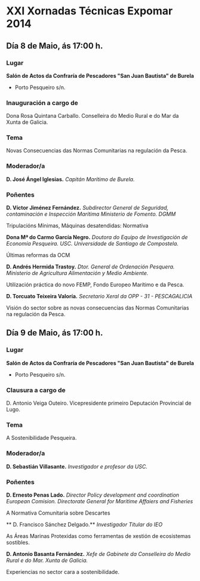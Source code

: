 # XXI Xornadas Técnicas Expomar 2014

## Día 8 de Maio, ás 17:00 h.

### Lugar

**Salón de Actos da Confraría de Pescadores "San Juan Bautista" de Burela**
- Porto Pesqueiro s/n.

### Inauguración a cargo de

Dona Rosa Quintana Carballo. Conselleira do Medio
Rural e do Mar da Xunta de Galicia.

### Tema

Novas Consecuencias das Normas Comunitarias na
regulación da Pesca.

### Moderador/a

**D. José Ángel Iglesias.**
*Capitán Marítimo de Burela.*

### Poñentes

**D. Víctor Jiménez Fernández.**
*Subdirector General de Seguridad, contaminación e Inspección Marítima Ministerio de Fomento. DGMM*

Tripulacións Mínimas, Máquinas desatendidas: Normativa

**Dona Mª do Carmo García Negro.**
*Doutora do Equipo de Investigación de Economía Pesqueira. USC. Universidade de Santiago de Compostela.*

Últimas reformas da OCM

**D. Andrés Hermida Trastoy.**
*Dtor. General de Ordenación Pesquera. Ministerio de Agricultura Alimentación y Medio Ambiente.*

Utilización práctica do novo FEMP, Fondo Europeo Marítimo e da Pesca.

**D. Torcuato Teixeira Valoría.**
*Secretario Xeral da OPP - 31 - PESCAGALICIA*

Visión do sector sobre as novas consecuencias das
Normas Comunitarias na regulación da Pesca.


## Día 9 de Maio, ás 17:00 h.

### Lugar

**Salón de Actos da Confraría de Pescadores "San Juan Bautista" de Burela**
- Porto Pesqueiro s/n.

### Clausura a cargo de

D. Antonio Veiga Outeiro. Vicepresidente primeiro
Deputación Provincial de Lugo.

### Tema

A Sostenibilidade Pesqueira.

### Moderador/a

**D. Sebastián Villasante.**
*Investigador e profesor da USC.*

### Poñentes

**D. Ernesto Penas Lado.**
*Director Policy development and coordination European Comision. Directorate General for Maritime Affaiers and Fisheries*

A Normativa Comunitaria sobre Descartes

** D. Francisco Sánchez Delgado.**
*Investigador Titular do IEO*

As Áreas Marinas Protexidas como ferramentas de
xestión de ecosistemas sostibles.

**D. Antonio Basanta Fernández.**
*Xefe de Gabinete da Conselleira do Medio Rural e do Mar. Xunta de Galicia.*

Experiencias no sector cara a sostenibilidade.
